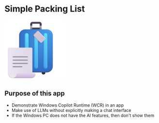# Simple Packing List

<img src="SimplePackingList/Assets/SimplePackingList-Icon.png" height="200" />

## Purpose of this app

- Demonstrate Windows Copilot Runtime (WCR) in an app
- Make use of LLMs without explicitly making a chat interface
- If the Windows PC does not have the AI features, then don't show them
